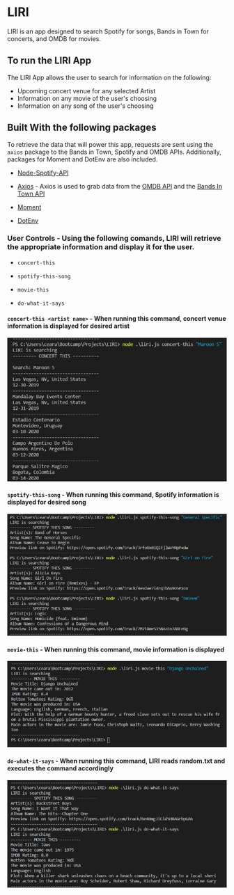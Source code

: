 # LIRI
LIRI is an app designed to search Spotify for songs, Bands in Town for concerts, and OMDB for movies.

## To run the LIRI App

The LIRI App allows the user to search for information on the following:
* Upcoming concert venue for any selected Artist
* Information on any movie of the user's choosing
* Information on any song of the user's choosing

## Built With the following packages

To retrieve the data that will power this app, requests are sent using the `axios` package to the Bands in Town, Spotify and OMDB APIs. Additionally, packages for Moment and DotEnv are also included.

   * [Node-Spotify-API](https://www.npmjs.com/package/node-spotify-api)

   * [Axios](https://www.npmjs.com/package/axios) - Axios is used to grab data from the [OMDB API](http://www.omdbapi.com) and the [Bands In Town API](http://www.artists.bandsintown.com/bandsintown-api)

   * [Moment](https://www.npmjs.com/package/moment)

   * [DotEnv](https://www.npmjs.com/package/dotenv)


### User Controls -  Using the following comands, LIRI will retrieve the appropriate information and display it for the user.

   * `concert-this`

   * `spotify-this-song`

   * `movie-this`

   * `do-what-it-says`

  #### `concert-this <artist name>` - When running this command, concert venue information is displayed for desired artist
   ![alt concert-this](screenshots/concert-this2.png)  



  #### `spotify-this-song` - When running this command, Spotify information is displayed for desired song
   ![alt spotify-this](screenshots/spotify-this-song.PNG)



   #### `movie-this` - When running this command, movie information is displayed
   ![alt movie-this](screenshots/movie-this.png)


   #### `do-what-it-says` - When running this command, LIRI reads random.txt and executes the command accordingly
   ![alt movie-this](screenshots/do-what-it-says.png)

